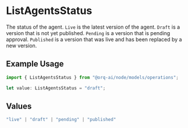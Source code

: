 # ListAgentsStatus

The status of the agent. `Live` is the latest version of the agent. `Draft` is a version that is not yet published. `Pending` is a version that is pending approval. `Published` is a version that was live and has been replaced by a new version.

## Example Usage

```typescript
import { ListAgentsStatus } from "@orq-ai/node/models/operations";

let value: ListAgentsStatus = "draft";
```

## Values

```typescript
"live" | "draft" | "pending" | "published"
```